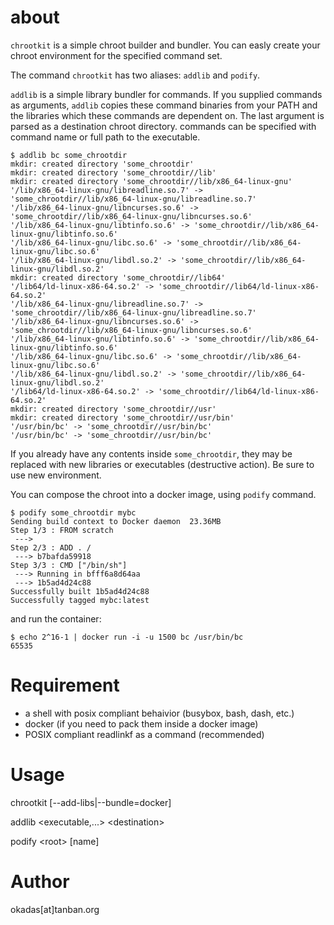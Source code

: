 # about

`chrootkit` is a simple chroot builder and bundler. You can easly create your chroot environment for the specified command set.

The command `chrootkit` has two aliases: `addlib` and `podify`.

`addlib` is a simple library bundler for commands. If you supplied commands as arguments, `addlib` copies these command binaries from your PATH and the libraries which these commands are dependent on. The last argument is parsed as a destination chroot directory. commands can be specified with command name or full path to the executable.

```
$ addlib bc some_chrootdir
mkdir: created directory 'some_chrootdir'
mkdir: created directory 'some_chrootdir//lib'
mkdir: created directory 'some_chrootdir//lib/x86_64-linux-gnu'
'/lib/x86_64-linux-gnu/libreadline.so.7' -> 'some_chrootdir//lib/x86_64-linux-gnu/libreadline.so.7'
'/lib/x86_64-linux-gnu/libncurses.so.6' -> 'some_chrootdir//lib/x86_64-linux-gnu/libncurses.so.6'
'/lib/x86_64-linux-gnu/libtinfo.so.6' -> 'some_chrootdir//lib/x86_64-linux-gnu/libtinfo.so.6'
'/lib/x86_64-linux-gnu/libc.so.6' -> 'some_chrootdir//lib/x86_64-linux-gnu/libc.so.6'
'/lib/x86_64-linux-gnu/libdl.so.2' -> 'some_chrootdir//lib/x86_64-linux-gnu/libdl.so.2'
mkdir: created directory 'some_chrootdir//lib64'
'/lib64/ld-linux-x86-64.so.2' -> 'some_chrootdir//lib64/ld-linux-x86-64.so.2'
'/lib/x86_64-linux-gnu/libreadline.so.7' -> 'some_chrootdir//lib/x86_64-linux-gnu/libreadline.so.7'
'/lib/x86_64-linux-gnu/libncurses.so.6' -> 'some_chrootdir//lib/x86_64-linux-gnu/libncurses.so.6'
'/lib/x86_64-linux-gnu/libtinfo.so.6' -> 'some_chrootdir//lib/x86_64-linux-gnu/libtinfo.so.6'
'/lib/x86_64-linux-gnu/libc.so.6' -> 'some_chrootdir//lib/x86_64-linux-gnu/libc.so.6'
'/lib/x86_64-linux-gnu/libdl.so.2' -> 'some_chrootdir//lib/x86_64-linux-gnu/libdl.so.2'
'/lib64/ld-linux-x86-64.so.2' -> 'some_chrootdir//lib64/ld-linux-x86-64.so.2'
mkdir: created directory 'some_chrootdir//usr'
mkdir: created directory 'some_chrootdir//usr/bin'
'/usr/bin/bc' -> 'some_chrootdir//usr/bin/bc'
'/usr/bin/bc' -> 'some_chrootdir//usr/bin/bc'
```

If you already have any contents inside `some_chrootdir`, they may be replaced with new libraries or executables (destructive action). Be sure to use new environment.

You can compose the chroot into a docker image, using `podify` command.

```
$ podify some_chrootdir mybc
Sending build context to Docker daemon  23.36MB
Step 1/3 : FROM scratch
 ---> 
Step 2/3 : ADD . /
 ---> b7bafda59918
Step 3/3 : CMD ["/bin/sh"]
 ---> Running in bfff6a8d64aa
 ---> 1b5ad4d24c88
Successfully built 1b5ad4d24c88
Successfully tagged mybc:latest
```

and run the container:

```
$ echo 2^16-1 | docker run -i -u 1500 bc /usr/bin/bc
65535
```

# Requirement

* a shell with posix compliant behaivior (busybox, bash, dash, etc.)
* docker (if you need to pack them inside a docker image)
* POSIX compliant readlinkf as a command (recommended)

# Usage

chrootkit [--add-libs|--bundle=docker]

addlib \<executable\,...\> \<destination\>

podify \<root\> [name]

# Author

okadas[at]tanban.org
